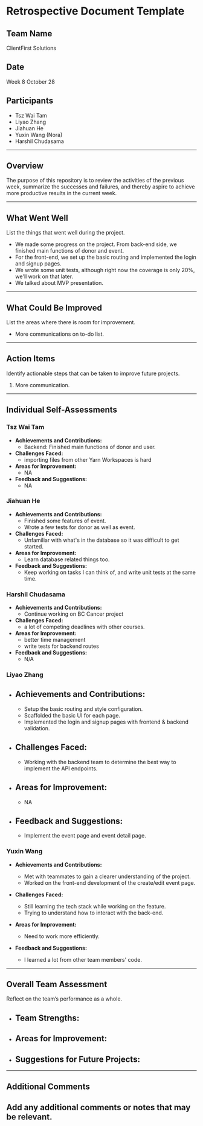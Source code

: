 # Retrospective Document Template

## Team Name

ClientFirst Solutions

## Date

Week 8 October 28

## Participants

- Tsz Wai Tam
- Liyao Zhang
- Jiahuan He
- Yuxin Wang (Nora)
- Harshil Chudasama

---

## Overview

The purpose of this repository is to review the activities of the previous week, summarize the successes and failures, and thereby aspire to achieve more productive results in the current week.

---

## What Went Well

List the things that went well during the project.

- We made some progress on the project. From back-end side, we finished main functions of donor and event.
- For the front-end, we set up the basic routing and implemented the login and signup pages.
- We wrote some unit tests, although right now the coverage is only 20%, we'll work on that later.
- We talked about MVP presentation.

---

## What Could Be Improved

List the areas where there is room for improvement.

- More communications on to-do list.

---

## Action Items

Identify actionable steps that can be taken to improve future projects.

1. More communication.

---

## Individual Self-Assessments

### Tsz Wai Tam

- **Achievements and Contributions:**
  - Backend: Finished main functions of donor and user.
- **Challenges Faced:**
  - importing files from other Yarn Workspaces is hard
- **Areas for Improvement:**
  - NA
- **Feedback and Suggestions:**
  - NA

### Jiahuan He

- **Achievements and Contributions:**
  - Finished some features of event.
  - Wrote a few tests for donor as well as event.
- **Challenges Faced:**
  - Unfamiliar with what's in the database so it was difficult to get started.
- **Areas for Improvement:**
  - Learn database related things too.
- **Feedback and Suggestions:**
  - Keep working on tasks I can think of, and write unit tests at the same time.

### Harshil Chudasama

- **Achievements and Contributions:**
  - Continue working on BC Cancer project
- **Challenges Faced:**
  - a lot of competing deadlines with other courses. 
- **Areas for Improvement:**
  - better time management
  - write tests for backend routes
- **Feedback and Suggestions:**
  - N/A

### Liyao Zhang

- ## **Achievements and Contributions:**
  - Setup the basic routing and style configuration.
  - Scaffolded the basic UI for each page.
  - Implemented the login and signup pages with frontend & backend validation.
- ## **Challenges Faced:**
  - Working with the backend team to determine the best way to implement the API endpoints.
- ## **Areas for Improvement:**
  - NA
- ## **Feedback and Suggestions:**
  - Implement the event page and event detail page.

### Yuxin Wang

- **Achievements and Contributions:**

  - Met with teammates to gain a clearer understanding of the project.
  - Worked on the front-end development of the create/edit event page.

- **Challenges Faced:**

  - Still learning the tech stack while working on the feature.
  - Trying to understand how to interact with the back-end.

- **Areas for Improvement:**

  - Need to work more efficiently.

- **Feedback and Suggestions:**
  - I learned a lot from other team members' code.

---

## Overall Team Assessment

Reflect on the team’s performance as a whole.

- ## **Team Strengths:**
- ## **Areas for Improvement:**
- ## **Suggestions for Future Projects:**

---

## Additional Comments

## Add any additional comments or notes that may be relevant.
